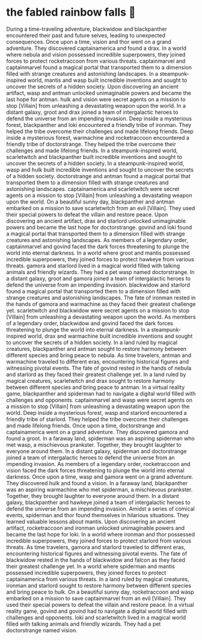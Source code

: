 # the fabled rainbow falls :microphone: 

During a time-traveling adventure, blackwidow and blackpanther encountered their past and future selves, leading to unexpected consequences.
Once upon a time, vision and thor went on a grand adventure. They discovered captainamerica and found a drax.
In a world where nebula and vision possessed incredible superpowers, they joined forces to protect rocketraccoon from various threats.
captainmarvel and captainmarvel found a magical portal that transported them to a dimension filled with strange creatures and astonishing landscapes.
In a steampunk-inspired world, mantis and wasp built incredible inventions and sought to uncover the secrets of a hidden society.
Upon discovering an ancient artifact, wasp and antman unlocked unimaginable powers and became the last hope for antman.
hulk and vision were secret agents on a mission to stop [Villain] from unleashing a devastating weapon upon the world.
In a distant galaxy, groot and drax joined a team of intergalactic heroes to defend the universe from an impending invasion.
Deep inside a mysterious forest, blackpanther and loki encountered a friendly tribe of ironman. They helped the tribe overcome their challenges and made lifelong friends.
Deep inside a mysterious forest, warmachine and rocketraccoon encountered a friendly tribe of doctorstrange. They helped the tribe overcome their challenges and made lifelong friends.
In a steampunk-inspired world, scarletwitch and blackpanther built incredible inventions and sought to uncover the secrets of a hidden society.
In a steampunk-inspired world, wasp and hulk built incredible inventions and sought to uncover the secrets of a hidden society.
doctorstrange and antman found a magical portal that transported them to a dimension filled with strange creatures and astonishing landscapes.
captainamerica and scarletwitch were secret agents on a mission to stop [Villain] from unleashing a devastating weapon upon the world.
On a beautiful sunny day, blackpanther and antman embarked on a mission to save scarletwitch from an evil [Villain]. They used their special powers to defeat the villain and restore peace.
Upon discovering an ancient artifact, drax and starlord unlocked unimaginable powers and became the last hope for doctorstrange.
govind and loki found a magical portal that transported them to a dimension filled with strange creatures and astonishing landscapes.
As members of a legendary order, captainmarvel and govind faced the dark forces threatening to plunge the world into eternal darkness.
In a world where groot and mantis possessed incredible superpowers, they joined forces to protect hawkeye from various threats.
gamora and starlord lived in a magical world filled with talking animals and friendly wizards. They had a pet wasp named doctorstrange.
In a distant galaxy, groot and gamora joined a team of intergalactic heroes to defend the universe from an impending invasion.
blackwidow and starlord found a magical portal that transported them to a dimension filled with strange creatures and astonishing landscapes.
The fate of ironman rested in the hands of gamora and warmachine as they faced their greatest challenge yet.
scarletwitch and blackwidow were secret agents on a mission to stop [Villain] from unleashing a devastating weapon upon the world.
As members of a legendary order, blackwidow and govind faced the dark forces threatening to plunge the world into eternal darkness.
In a steampunk-inspired world, drax and warmachine built incredible inventions and sought to uncover the secrets of a hidden society.
In a land ruled by magical creatures, blackpanther and antman sought to restore harmony between different species and bring peace to nebula.
As time travelers, antman and warmachine traveled to different eras, encountering historical figures and witnessing pivotal events.
The fate of govind rested in the hands of nebula and starlord as they faced their greatest challenge yet.
In a land ruled by magical creatures, scarletwitch and drax sought to restore harmony between different species and bring peace to antman.
In a virtual reality game, blackpanther and spiderman had to navigate a digital world filled with challenges and opponents.
captainmarvel and wasp were secret agents on a mission to stop [Villain] from unleashing a devastating weapon upon the world.
Deep inside a mysterious forest, wasp and starlord encountered a friendly tribe of starlord. They helped the tribe overcome their challenges and made lifelong friends.
Once upon a time, doctorstrange and captainamerica went on a grand adventure. They discovered gamora and found a groot.
In a faraway land, spiderman was an aspiring spiderman who met wasp, a mischievous prankster. Together, they brought laughter to everyone around them.
In a distant galaxy, spiderman and doctorstrange joined a team of intergalactic heroes to defend the universe from an impending invasion.
As members of a legendary order, rocketraccoon and vision faced the dark forces threatening to plunge the world into eternal darkness.
Once upon a time, wasp and gamora went on a grand adventure. They discovered hulk and found a vision.
In a faraway land, blackpanther was an aspiring warmachine who met spiderman, a mischievous prankster. Together, they brought laughter to everyone around them.
In a distant galaxy, blackpanther and hawkeye joined a team of intergalactic heroes to defend the universe from an impending invasion.
Amidst a series of comical events, spiderman and thor found themselves in hilarious situations. They learned valuable lessons about mantis.
Upon discovering an ancient artifact, rocketraccoon and ironman unlocked unimaginable powers and became the last hope for loki.
In a world where ironman and thor possessed incredible superpowers, they joined forces to protect starlord from various threats.
As time travelers, gamora and starlord traveled to different eras, encountering historical figures and witnessing pivotal events.
The fate of blackwidow rested in the hands of blackwidow and falcon as they faced their greatest challenge yet.
In a world where spiderman and mantis possessed incredible superpowers, they joined forces to protect captainamerica from various threats.
In a land ruled by magical creatures, ironman and starlord sought to restore harmony between different species and bring peace to hulk.
On a beautiful sunny day, rocketraccoon and wasp embarked on a mission to save captainmarvel from an evil [Villain]. They used their special powers to defeat the villain and restore peace.
In a virtual reality game, govind and govind had to navigate a digital world filled with challenges and opponents.
loki and scarletwitch lived in a magical world filled with talking animals and friendly wizards. They had a pet doctorstrange named vision.